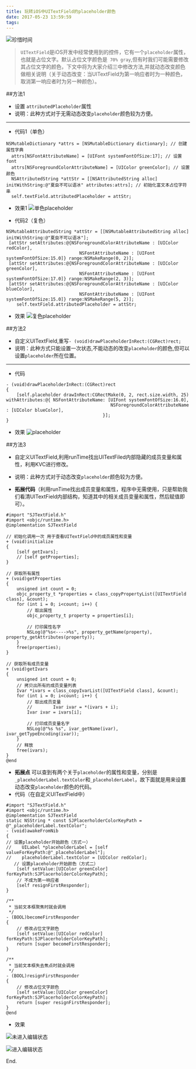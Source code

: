 ```yaml
---
title: 玩转iOS中UITextField的placeholder颜色
date: 2017-05-23 13:59:59
tags:
---
```

![珍惜时间](http://upload-images.jianshu.io/upload_images/2115041-10c128ad8e32e425.png?imageMogr2/auto-orient/strip%7CimageView2/2/w/1240)
>`UITextField`是iOS开发中经常使用到的控件，它有一个`placeholder`属性，也就是占位文字。默认占位文字颜色是` 70% gray`,但有时我们可能需要修改其占位文字的颜色，下文中将为大家介绍三中修改方法,并就动态改变颜色做相关说明（关于动态改变：当UITextField为第一响应者时为一种颜色，取消第一响应者时为另一种颜色）。

##方法1
- 设置 `attributedPlaceholder`属性
- 说明：此种方式对于无需动态改变`placeholder`颜色较为方便。

---
- 代码1（单色）

```
NSMutableDictionary *attrs = [NSMutableDictionary dictionary]; // 创建属性字典
  attrs[NSFontAttributeName] = [UIFont systemFontOfSize:17]; // 设置font
  attrs[NSForegroundColorAttributeName] = [UIColor greenColor]; // 设置颜色
  NSAttributedString *attStr = [[NSAttributedString alloc] initWithString:@"夏虫不可以语冰" attributes:attrs]; // 初始化富文本占位字符串
  self.textField.attributedPlaceholder = attStr;
```
- 效果1
![单色placeholder](http://upload-images.jianshu.io/upload_images/2115041-b0b505d18f2888a9.png?imageMogr2/auto-orient/strip%7CimageView2/2/w/1240)

- 代码2（复色）

```
NSMutableAttributedString *attStr = [[NSMutableAttributedString alloc] initWithString:@"夏虫不可以语冰"];
 [attStr setAttributes:@{NSForegroundColorAttributeName : [UIColor redColor],
                            NSFontAttributeName : [UIFont systemFontOfSize:15.0]} range:NSMakeRange(0, 2)];
 [attStr setAttributes:@{NSForegroundColorAttributeName : [UIColor greenColor],
                            NSFontAttributeName : [UIFont systemFontOfSize:17.0]} range:NSMakeRange(2, 3)];
 [attStr setAttributes:@{NSForegroundColorAttributeName : [UIColor blueColor],
                            NSFontAttributeName : [UIFont systemFontOfSize:15.0]} range:NSMakeRange(5, 2)];
    self.textField.attributedPlaceholder = attStr;
```
- 效果
![复色placeholder](http://upload-images.jianshu.io/upload_images/2115041-d9430dd8f3e57343.png?imageMogr2/auto-orient/strip%7CimageView2/2/w/1240)

##方法2
- 自定义UITextField,重写`- (void)drawPlaceholderInRect:(CGRect)rect;`
- 说明：此种方式只能设置一次状态,不能动态的改变`placeholder`的颜色,但可以设置`placeholder`所在位置。

---
- 代码

```
- (void)drawPlaceholderInRect:(CGRect)rect
{
    [self.placeholder drawInRect:CGRectMake(0, 2, rect.size.width, 25) withAttributes:@{ NSFontAttributeName: [UIFont systemFontOfSize:16.0],
                                        NSForegroundColorAttributeName : [UIColor blueColor],
                                     }];
}
```
- 效果
![placeholder](http://upload-images.jianshu.io/upload_images/2115041-cf46f67c604c2c9f.png?imageMogr2/auto-orient/strip%7CimageView2/2/w/1240)

##方法3
- 自定义UITextField,利用runTime找出UITextFiled内部隐藏的成员变量和属性，利用KVC进行修改。
- 说明：此种方式对于动态改变`placeholder`颜色较为方便。

- **拓展代码**（利用runTime找出成员变量和属性，程序中无需使用，只是帮助我们看清UITextField内部结构，知道其中的相关成员变量和属性，然后赋值即可）。

```objc
#import "SJTextField.h"
#import <objc/runtime.h>
@implementation SJTextField

// 初始化调用一次 用于查看UITextField中的成员属性和变量
+ (void)initialize
{
    [self getIvars];
    // [self getProperties];
}

// 获取所有属性
+ (void)getProperties
{
    unsigned int count = 0;
    objc_property_t *properties = class_copyPropertyList([UITextField class], &count);
    for (int i = 0; i<count; i++) {
        // 取出属性
        objc_property_t property = properties[i];
        
        // 打印属性名字
        NSLog(@"%s<---->%s", property_getName(property), property_getAttributes(property));
    }
    free(properties);
}

// 获取所有成员变量
+ (void)getIvars
{
    unsigned int count = 0;
    // 拷贝出所有的成员变量列表
    Ivar *ivars = class_copyIvarList([UITextField class], &count);
    for (int i = 0; i<count; i++) {
        // 取出成员变量
        //        Ivar ivar = *(ivars + i);
        Ivar ivar = ivars[i];
        
        // 打印成员变量名字
        NSLog(@"%s %s", ivar_getName(ivar), ivar_getTypeEncoding(ivar));
    }
    // 释放
    free(ivars);
}
@end
```
- **拓展点** 可以查到有两个关于`placeholder`的属性和变量，分别是`_placeholderLabel.textColor`和`_placeholderLabel`，故下面就是用来设置动态改变`placeholder`颜色的代码。
- 代码（在自定义UITextField中）

```objc
#import "SJTextField.h"
#import <objc/runtime.h>
@implementation SJTextField
static NSString * const SJPlacerholderColorKeyPath = @"_placeholderLabel.textColor";
- (void)awakeFromNib
{
// 设置placeholder开始颜色（方式一）
//    UILabel *placeholderLabel = [self valueForKeyPath:@"_placeholderLabel"];
//    placeholderLabel.textColor = [UIColor redColor];   
   // 设置placeholder开始颜色（方式二）
    [self setValue:[UIColor greenColor] forKeyPath:SJPlacerholderColorKeyPath];
    // 不成为第一响应者
    [self resignFirstResponder];
}

/**
 * 当前文本框聚焦时就会调用
 */
- (BOOL)becomeFirstResponder
{
    // 修改占位文字颜色
    [self setValue:[UIColor redColor] forKeyPath:SJPlacerholderColorKeyPath];
    return [super becomeFirstResponder];
}

/**
 * 当前文本框失去焦点时就会调用
 */
- (BOOL)resignFirstResponder
{
    // 修改占位文字颜色
    [self setValue:[UIColor greenColor] forKeyPath:SJPlacerholderColorKeyPath];
    return [super resignFirstResponder];
}
@end
```
- 效果


![未进入编辑状态](http://upload-images.jianshu.io/upload_images/2115041-9c0ca6ff0ec7c261.png?imageMogr2/auto-orient/strip%7CimageView2/2/w/1240)

![进入编辑状态](http://upload-images.jianshu.io/upload_images/2115041-6c9aacd3d30f3655.png?imageMogr2/auto-orient/strip%7CimageView2/2/w/1240)


End.


